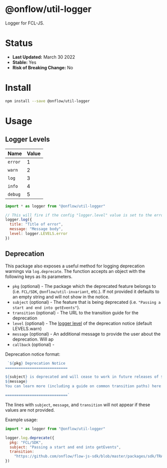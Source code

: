 # @onflow/util-logger

Logger for FCL-JS.

# Status

- **Last Updated:** March 30 2022
- **Stable:** Yes
- **Risk of Breaking Change:** No

# Install

```bash
npm install --save @onflow/util-logger
```

# Usage

## Logger Levels

| Name    | Value |
| ------- | ----- |
| `error` |   1   |
| `warn`  |   2   |
| `log`   |   3   |
| `info`  |   4   |
| `debug` |   5   |

```javascript
import * as logger from "@onflow/util-logger"

// This will fire if the config "logger.level" value is set to the error level or above
logger.log({
  title: "Title of error", 
  message: "Message body", 
  level: logger.LEVELS.error
})
```

## Deprecation

This package also exposes a useful method for logging deprecation warnings via `log.deprecate`.  The function accepts an object with the following keys as its parameters.

 - `pkg` (optional) - The package which the deprecated feature belongs to (i.e. `FCL/SDK`, `@onflow/util-invariant`, etc.).  If not provided it defaults to an empty string and will not show in the notice.
 - `subject` (optional) - The feature that is being deprecated (i.e. `"Passing a start and end into getEvents"`).
 - `transition`  (optional) - The URL to the transition guide for the deprecation
 - `level` (optional) - The [logger level](https://github.com/onflow/fcl-js/tree/master/packages/util-logger#logger-levels) of the deprecation notice (default LEVELS.warn)
 - `message` (optional) - An additional message to provide the user about the deprecation.  Will ap
 - `callback` (optional) -

Deprecation notice format:
```javascript
 `${pkg} Deprecation Notice
============================

${subject} is deprecated and will cease to work in future releases of ${pkg}.
${message}
You can learn more (including a guide on common transition paths) here: ${transition}

============================`
```
The lines with `subject`, `message`, and `transition` will not appear if these values are not provided.  
  
Example usage:
```javascript
import * as logger from "@onflow/util-logger"

logger.log.deprecate({
  pkg: "FCL/SDK",
  subject: "Passing a start and end into getEvents",
  transition:
    "https://github.com/onflow/flow-js-sdk/blob/master/packages/sdk/TRANSITIONS.md#0005-deprecate-start-end-get-events-builder",
})
```
